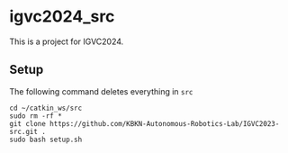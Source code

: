 # igvc2024_src
This is a project for IGVC2024.
## Setup
The following command deletes everything in `src`
```
cd ~/catkin_ws/src
sudo rm -rf *
git clone https://github.com/KBKN-Autonomous-Robotics-Lab/IGVC2023-src.git .
sudo bash setup.sh
```

